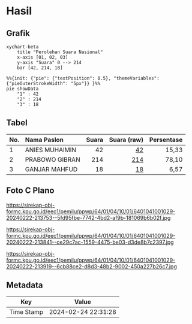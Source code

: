 # Hasil

## Grafik

```mermaid
xychart-beta
    title "Perolehan Suara Nasional"
    x-axis [01, 02, 03]
    y-axis "Suara" 0 --> 214
    bar [42, 214, 18]
```

```mermaid
%%{init: {"pie": {"textPosition": 0.5}, "themeVariables": {"pieOuterStrokeWidth": "5px"}} }%%
pie showData
    "1" : 42
    "2" : 214
    "3" : 18
```

## Tabel

| No. | Nama Paslon    | Suara | Suara (raw) | Persentase |
|:--- |:-------------- | -----:| -----------:| ----------:|
| 1   | ANIES MUHAIMIN | 42    | [42][p-1]   | 15,33      |
| 2   | PRABOWO GIBRAN | 214   | [214][p-2]  | 78,10      |
| 3   | GANJAR MAHFUD  | 18    | [18][p-3]   | 6,57       |


[p-1]: https://github.com/gigit-pemilu/pemilu-2024/blob/main/pilpres/hitung-suara/sub/64-kalimantan-timur/sub/01-paser/sub/04-tanah-grogot/sub/1001-tanah-grogot/sub/029-tps/sub/paslon-1.txt
[p-2]: https://github.com/gigit-pemilu/pemilu-2024/blob/main/pilpres/hitung-suara/sub/64-kalimantan-timur/sub/01-paser/sub/04-tanah-grogot/sub/1001-tanah-grogot/sub/029-tps/sub/paslon-2.txt
[p-3]: https://github.com/gigit-pemilu/pemilu-2024/blob/main/pilpres/hitung-suara/sub/64-kalimantan-timur/sub/01-paser/sub/04-tanah-grogot/sub/1001-tanah-grogot/sub/029-tps/sub/paslon-3.txt

## Foto C Plano

https://sirekap-obj-formc.kpu.go.id/eec1/pemilu/ppwp/64/01/04/10/01/6401041001029-20240222-213753--5fd95fbe-7742-4bd2-af9b-181069b6b02f.jpg

https://sirekap-obj-formc.kpu.go.id/eec1/pemilu/ppwp/64/01/04/10/01/6401041001029-20240222-213841--ce29c7ac-1559-4475-be03-d3de8b7c2397.jpg

https://sirekap-obj-formc.kpu.go.id/eec1/pemilu/ppwp/64/01/04/10/01/6401041001029-20240222-213919--6cb88ce2-d8d3-48b2-9002-450a227b26c7.jpg


## Metadata

| Key        | Value               |
| ---------- | ------------------- |
| Time Stamp | 2024-02-24 22:31:28 |



